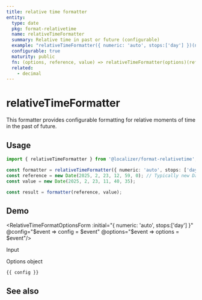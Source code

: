 ```yaml
---
title: relative time formatter
entity:
  type: date
  pkg: format-relativetime
  name: relativeTimeFormatter
  summary: Relative time in past or future (configurable)
  example: "relativeTimeFormatter({ numeric: 'auto', stops:['day'] })(new Date(2025,2,23,11,59,0), new Date(2025, 2, 23, 11, 40, 35))"
  configurable: true
  maturity: public
  fn: (options, reference, value) => relativeTimeFormatter(options)(reference, value)
  related:
    - decimal
---
```


# relativeTimeFormatter <Package name="format-datetime"/>

This formatter provides configurable formatting for relative moments of time in the past of future.

## Usage

```typescript twoslash
import { relativeTimeFormatter } from '@localizer/format-relativetime';

const formatter = relativeTimeFormatter({ numeric: 'auto', stops: ['day'] });
const reference = new Date(2025, 2, 23, 12, 59, 0); // Typically new Date()
const value = new Date(2025, 2, 23, 11, 40, 35);

const result = formatter(reference, value);
```

## Demo

<script setup>
  import { ref, computed, watch } from 'vue';
  import { NForm, NFormItem } from 'naive-ui/es/form';
  import { NInputNumber } from 'naive-ui/es/input-number';
  import { NSelect } from 'naive-ui/es/select';
  import { NDivider } from 'naive-ui/es/divider';
  import { NCollapse, NCollapseItem } from 'naive-ui/es/collapse';
  import { NDatePicker } from 'naive-ui/es/date-picker';
  import RelativeTimeFormatOptionsForm from './RelativeTimeFormatOptionsForm.vue';

  const reference = ref(1742723940000);
  const value = ref(1742722835000);
  const config = ref();
  const options = ref({});
</script>

<EntityDemo :args="[options, reference, value]">

<RelativeTimeFormatOptionsForm :initial="{ numeric: 'auto', stops:['day'] }" @config="$event => config = $event" @options="$event => options = $event"/>

<NDivider title-placement="left">Input</NDivider>
<NFormItem label="Reference">
<NDatePicker v-model:value="reference" type="datetime" />
</NFormItem>
<NFormItem label="Value">
<NDatePicker v-model:value="value" type="datetime" />
</NFormItem>

<NDivider title-placement="left">Options object</NDivider>

```-vue
{{ config }}
```

</EntityDemo>

## See also

<Entities />

